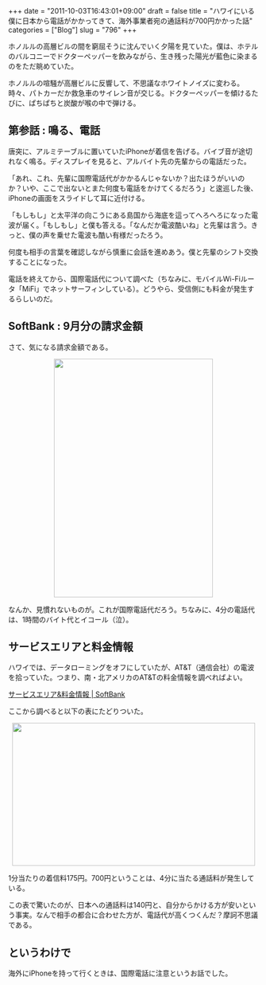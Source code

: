 +++
date = "2011-10-03T16:43:01+09:00"
draft = false
title = "ハワイにいる僕に日本から電話がかかってきて、海外事業者宛の通話料が700円かかった話"
categories = ["Blog"]
slug = "796"
+++

ホノルルの高層ビルの間を窮屈そうに沈んでいく夕陽を見ていた。僕は、ホテルのバルコニーでドクターペッパーを飲みながら、生き残った陽光が藍色に染まるのをただ眺めていた。

ホノルルの喧騒が高層ビルに反響して、不思議なホワイトノイズに変わる。時々、パトカーだか救急車のサイレン音が交じる。ドクターペッパーを傾けるたびに、ぱちぱちと炭酸が喉の中で弾ける。

<h2>第参話 : 鳴る、電話</h2>

唐突に、アルミテーブルに置いていたiPhoneが着信を告げる。バイブ音が途切れなく鳴る。ディスプレイを見ると、アルバイト先の先輩からの電話だった。

「あれ、これ、先輩に国際電話代がかかるんじゃないか？出たほうがいいのか？いや、ここで出ないとまた何度も電話をかけてくるだろう」と逡巡した後、iPhoneの画面をスライドして耳に近付ける。

「もしもし」と太平洋の向こうにある島国から海底を這ってへろへろになった電波が届く。「もしもし」と僕も答える。「なんだか電波酷いね」と先輩は言う。きっと、僕の声を乗せた電波も酷い有様だったろう。

何度も相手の言葉を確認しながら慎重に会話を進めあう。僕と先輩のシフト交換することになった。

電話を終えてから、国際電話代について調べた（ちなみに、モバイルWi-Fiルータ「MiFi」でネットサーフィンしている）。どうやら、受信側にも料金が発生するらしいのだ。

<h2>SoftBank : 9月分の請求金額</h2>

さて、気になる請求金額である。

<img style="display:block; margin-left:auto; margin-right:auto;" src="/images/2011/10/0796_1.png" border="0" width="320" height="479" />

なんか、見慣れないものが。これが国際電話代だろう。ちなみに、4分の電話代は、1時間のバイト代とイコール（泣）。

<h2>サービスエリアと料金情報</h2>

ハワイでは、データローミングをオフにしていたが、AT&T（通信会社）の電波を拾っていた。つまり、南・北アメリカのAT&Tの料金情報を調べればよい。

<a href="http://mb.softbank.jp/mb/international/roaming/area_price/" target="_blank">サービスエリア&料金情報 | SoftBank</a>

ここから調べると以下の表にたどりついた。

<img style="display:block; margin-left:auto; margin-right:auto;" src="/images/2011/10/0796_2.jpg" border="0" width="489" height="287" />

1分当たりの着信料175円。700円ということは、4分に当たる通話料が発生している。

この表で驚いたのが、日本への通話料は140円と、自分からかける方が安いという事実。なんで相手の都合に合わせた方が、電話代が高くつくんだ？摩訶不思議である。

<h2>というわけで</h2>

海外にiPhoneを持って行くときは、国際電話に注意というお話でした。
